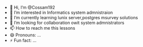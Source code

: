 - 👋 Hi, I’m @Cossam192
- 👀 I’m interested in Informatics system admnistraion
- 🌱 I’m currently learning lunix server,postgres msurvey solutions
- 💞️ I’m looking for collaboration owit system admnistrators
- 📫 How to reach me this lessons
- 😄 Pronouns: ...
- ⚡ Fun fact: ...

<!---
Cossam192/Cossam192 is a ✨ special ✨ repository because its `README.md` (this file) appears on your GitHub profile.
You can click the Preview link to take a look at your changes.
--->
